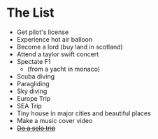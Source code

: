 # The List

- Get pilot's license
- Experience hot air balloon
- Become a lord (buy land in scotland)
- Attend a taylor swift concert
- Spectate F1
  - (from a yacht in monaco)
- Scuba diving
- Paragliding
- Sky diving
- Europe Trip
- SEA Trip
- Tiny house in major cities and beautiful places
- Make a music cover video
- [~~Do a solo trip~~](experiences/travel/destinations/shimla#2024-10-12)
